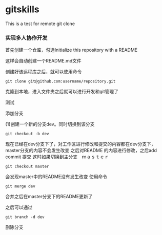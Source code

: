 # gitskills
This is a test for remote git clone
### 实现多人协作开发
首先创建一个仓库，勾选Initialize this repository with a README

这样会自动创建一个README.md文件

创建好该远程库之后，就可以使用命令
```
git clone git@github.com:username/repository.git
```
克隆到本地，进入文件夹之后就可以进行开发和git管理了


测试

添加分支

(1)创建一个新的分支dev。同时切换到该分支
```
git checkout -b dev
```
现在已经在dev分支下了，对工作区进行修改和提交的内容都在dev分支下，master分支的内容不会发生改变
之后对README 的内容进行修改，之后add commit 提交
这时如果切换到主分支　ｍａｓｔｅｒ
```
git checkout master
```
会发现master中的README没有发生改变
使用命令
```
git merge dev
```
合并之后在master分支下的README更新了


之后可以通过
```
git branch -d dev
```
删除分支

